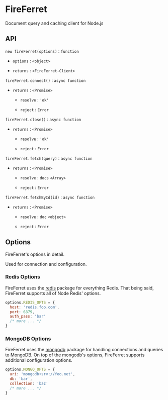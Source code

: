 # FireFerret

Document query and caching client for Node.js

## API

`new fireFerret(options)` : `function`

- `options` : `<object>`

- `returns` : `<FireFerret-Client>`

`fireFerret.connect()` : `async function`

- `returns` : `<Promise>`

  - `resolve` : `'ok'`

  - `reject` : `Error`

`fireFerret.close()` : `async function`

- `returns` : `<Promise>`

  - `resolve` : `'ok'`

  - `reject` : `Error`

`fireFerret.fetch(query)` : `async function`

- `returns` : `<Promise>`

  - `resolve` : `docs` `<Array>`

  - `reject` : `Error`

`fireFerret.fetchById(id)` : `async function`

- `returns` : `<Promise>`

  - `resolve` : `doc` `<object>`

  - `reject` : `Error`

## Options

FireFerret's options in detail.

Used for connection and configuration.

### Redis Options

FireFerret uses the [redis](https://www.npmjs.com/package/redis) package for everything Redis. That being said, FireFerret supports all of Node Redis' options.

```js
options.REDIS_OPTS = {
  host: 'redis.foo.com',
  port: 6379,
  auth_pass: 'bar'
  /* more ... */
}
```

### MongoDB Options

FireFerret uses the [mongodb](https://www.npmjs.com/package/mongodb) package for handling connections and queries to MongoDB. On top of the mongodb's options, FireFerret supports additional configuration options.

```js
options.MONGO_OPTS = {
  uri: 'mongodb+srv://foo.net',
  db: 'bar',
  collection: 'baz'
  /* more ... */
}
```
